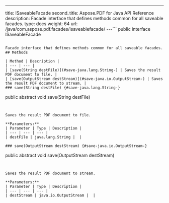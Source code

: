 ---
title: ISaveableFacade
second_title: Aspose.PDF for Java API Reference
description: Facade interface that defines methods common for all saveable facades.
type: docs
weight: 64
url: /java/com.aspose.pdf.facades/isaveablefacade/
---```
public interface ISaveableFacade
```

Facade interface that defines methods common for all saveable facades.
## Methods

| Method | Description |
| --- | --- |
| [save(String destFile)](#save-java.lang.String-) | Saves the result PDF document to file. |
| [save(OutputStream destStream)](#save-java.io.OutputStream-) | Saves the result PDF document to stream. |
### save(String destFile) {#save-java.lang.String-}
```
public abstract void save(String destFile)
```


Saves the result PDF document to file.

**Parameters:**
| Parameter | Type | Description |
| --- | --- | --- |
| destFile | java.lang.String |  |

### save(OutputStream destStream) {#save-java.io.OutputStream-}
```
public abstract void save(OutputStream destStream)
```


Saves the result PDF document to stream.

**Parameters:**
| Parameter | Type | Description |
| --- | --- | --- |
| destStream | java.io.OutputStream |  |

